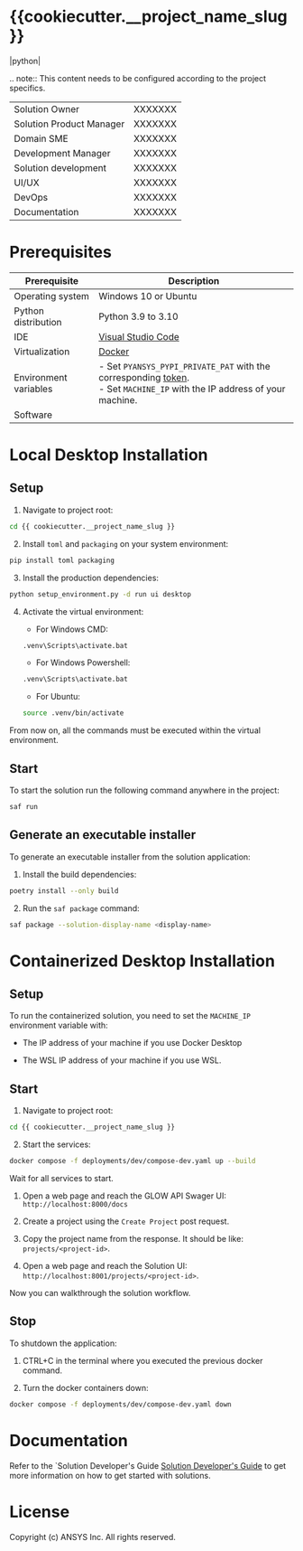 {{cookiecutter.__project_name_slug}}
====================================
|python|

.. note::
  This content needs to be configured according to the project specifics.

|                          |         |
| ------------------------ | ------- |
| Solution Owner           | XXXXXXX |
| Solution Product Manager | XXXXXXX |
| Domain SME               | XXXXXXX |
| Development Manager      | XXXXXXX |
| Solution development     | XXXXXXX |
| UI/UX                    | XXXXXXX |
| DevOps                   | XXXXXXX |
| Documentation            | XXXXXXX |


# Prerequisites

| Prerequisite | Description |
|--------------|-------------|
| Operating system | Windows 10 or Ubuntu |
| Python distribution | Python 3.9 to 3.10 |
| IDE | [Visual Studio Code](https://code.visualstudio.com/download#) |
| Virtualization | [Docker](https://www.docker.com/) |
| Environment variables | - Set ``PYANSYS_PYPI_PRIVATE_PAT`` with the corresponding [token](https://dev-docs.solutions.ansys.com/solution_journey/journey_prepare/connect_to_private_pypi.html).<br>- Set ``MACHINE_IP`` with the IP address of your machine. |
| Software | <replace-with-product-name><br><replace-with-product-name> |


# Local Desktop Installation

## Setup

1. Navigate to project root:

```bash
cd {{ cookiecutter.__project_name_slug }}
```

2. Install ``toml`` and ``packaging`` on your system environment:

```bash
pip install toml packaging
```

3. Install the production dependencies:

```bash
python setup_environment.py -d run ui desktop
```

4. Activate the virtual environment:

    - For Windows CMD:

    ```bash
    .venv\Scripts\activate.bat
    ```

    - For Windows Powershell:

    ```bash
    .venv\Scripts\activate.bat
    ```

    - For Ubuntu:

    ```bash
    source .venv/bin/activate
    ```

From now on, all the commands must be executed within the virtual environment.

## Start

To start the solution run the following command anywhere in the project:

```bash
saf run
```

## Generate an executable installer

To generate an executable installer from the solution application:

1. Install the build dependencies:

```bash
poetry install --only build
```

2. Run the ``saf package`` command:

```bash
saf package --solution-display-name <display-name>
```

# Containerized Desktop Installation

## Setup

To run the containerized solution, you need to set the ``MACHINE_IP`` environment variable with:

- The IP address of your machine if you use Docker Desktop

- The WSL IP address of your machine if you use WSL.

## Start

1. Navigate to project root:

```bash
cd {{ cookiecutter.__project_name_slug }}
```

2. Start the services:

```bash
docker compose -f deployments/dev/compose-dev.yaml up --build
```

Wait for all services to start.

1. Open a web page and reach the GLOW API Swager UI: ``http://localhost:8000/docs``

2. Create a project using the ``Create Project`` post request.

3. Copy the project name from the response. It should be like: ``projects/<project-id>``.

4. Open a web page and reach the Solution UI: ``http://localhost:8001/projects/<project-id>``.

Now you can walkthrough the solution workflow.

## Stop

To shutdown the application:

1. CTRL+C in the terminal where you executed the previous docker command.

2. Turn the docker containers down:

```bash
docker compose -f deployments/dev/compose-dev.yaml down
```

# Documentation

Refer to the `Solution Developer's Guide [Solution Developer's Guide](https://dev-docs.solutions.ansys.com/index.html) to get more information on how to get started with solutions.


# License

Copyright (c) ANSYS Inc. All rights reserved.
